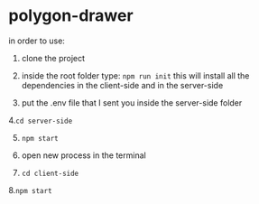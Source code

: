 # polygon-drawer


in order to use:
1. clone the project

2. inside the root folder type: ```npm run init```
  this will install all the dependencies in the client-side and in the server-side
  
3. put the .env file that I sent you inside the server-side folder

4.```cd server-side```

5. ```npm start```

6. open new process in the terminal

7. ```cd client-side```

8.```npm start```
